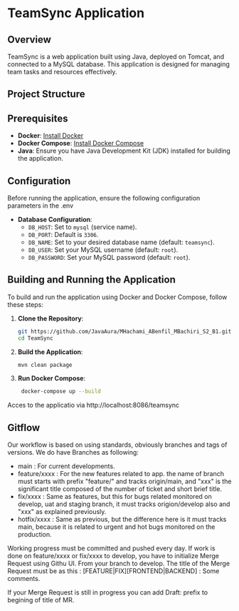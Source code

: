 # TeamSync Application

## Overview

TeamSync is a web application built using Java, deployed on Tomcat, and connected to a MySQL database. This application is designed for managing team tasks and resources effectively.

## Project Structure



## Prerequisites

- **Docker**: [Install Docker](https://docs.docker.com/get-docker/)
- **Docker Compose**: [Install Docker Compose](https://docs.docker.com/compose/install/)
- **Java**: Ensure you have Java Development Kit (JDK) installed for building the application.

## Configuration

Before running the application, ensure the following configuration parameters in the .env

- **Database Configuration**:
  - `DB_HOST`: Set to `mysql` (service name).
  - `DB_PORT`: Default is `3306`.
  - `DB_NAME`: Set to your desired database name (default: `teamsync`).
  - `DB_USER`: Set your MySQL username (default: `root`).
  - `DB_PASSWORD`: Set your MySQL password (default: `root`).

## Building and Running the Application

To build and run the application using Docker and Docker Compose, follow these steps:

1. **Clone the Repository**:
   ```bash
   git https://github.com/JavaAura/MHachami_ABenfil_MBachiri_S2_B1.git
   cd TeamSync
   
2. **Build the Application**:
   ```bash
   mvn clean package

3. **Run Docker Compose**:
	```bash
 	 docker-compose up --build
Acces to the applicatio via http://localhost:8086/teamsync
   
 
## Gitflow
Our workflow is based on using standards, obviously branches and tags of versions.
We do have Branches as following:
<ul>
  <li>main : For current developments.</li>
  <li>feature/xxxx : For the new features related to app. the name of branch must starts with prefix "feature/" and tracks origin/main, and "xxx" is the significant title composed of the number of ticket and short brief title.</li>
  <li>fix/xxxx : Same as features, but this for bugs related monitored on develop, uat and staging branch, it must tracks origion/develop also and "xxx" as explained previously.</li>
  <li>hotfix/xxxx : Same as previous, but the difference here is it must tracks main, because it is related to urgent and hot bugs monitored on the production.</li>
</ul>

Working progress must be committed and pushed every day.
If work is done on feature/xxxx or fix/xxxx to develop, you have to initialize Merge Request using Githu UI. From your branch to develop.
The title of the Merge Request must be as this : [FEATURE|FIX][FRONTEND|BACKEND] : Some comments.

If your Merge Request is still in progress you can add Draft: prefix to begining of title of MR.

